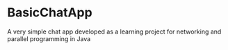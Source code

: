 # BasicChatApp
 A very simple chat app developed as a learning project for networking and parallel programming in Java
